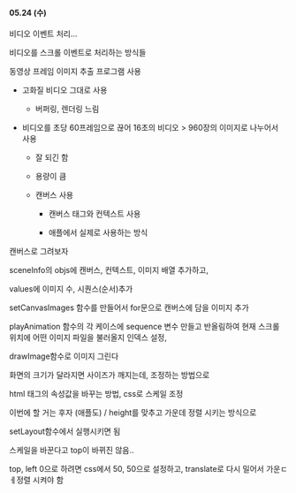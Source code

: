 #### 05.24 (수)

비디오 이벤트 처리...



비디오를 스크롤 이벤트로 처리하는 방식들

동영상 프레임 이미지 추출 프로그램 사용

- 고화질 비디오 그대로 사용
  
  - 버퍼링, 렌더링 느림

- 비디오를 초당 60프레임으로 끊어 16초의 비디오 > 960장의 이미지로 나누어서 사용
  
  - 잘 되긴 함
  
  - 용량이 큼
  
  - 캔버스 사용
    
    - 캔버스 태그와 컨텍스트 사용
    
    - 애플에서 실제로 사용하는 방식



캔버스로 그려보자

sceneInfo의 objs에 캔버스, 컨텍스트, 이미지 배열 추가하고,

values에 이미지 수, 시퀀스(순서)추가

setCanvasImages 함수를 만들어서 for문으로 캔버스에 담을 이미지 추가

playAnimation 함수의 각 케이스에 sequence 변수 만들고 반올림하여 현재 스크롤 위치에 어떤 이미지 파일을 불러올지 인덱스 설정,

drawImage함수로 이미지 그린다



화면의 크기가 달라지면 사이즈가 깨지는데, 조정하는 방법으로

html 태그의 속성값을 바꾸는 방법, css로 스케일 조정

이번에 할 거는 후자 (애플도) / height를 맞추고 가운데 정렬 시키는 방식으로

setLayout함수에서 실행시키면 됨

스케일을 바꾼다고 top이 바뀌진 않음.. 

top, left 0으로 하려면 css에서 50, 50으로 설정하고, translate로 다시 밀어서 가운ㄷ ㅔ정렬 시켜야 함


